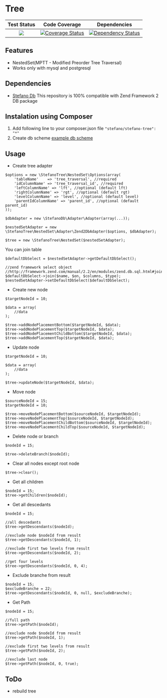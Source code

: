 Tree
====

| Test Status | Code Coverage | Dependencies |
| :---: | :---: | :---: |
| <a href="https://travis-ci.org/bartko-s/stefano-tree"><img src="https://secure.travis-ci.org/bartko-s/stefano-tree.png?branch=master" /></a> | <a href='https://coveralls.io/r/bartko-s/stefano-tree?branch=master'><img src='https://coveralls.io/repos/bartko-s/stefano-tree/badge.png?branch=master' alt='Coverage Status' /></a> | <a href='https://www.versioneye.com/user/projects/51bc29745e594d00020111ca'><img src='https://www.versioneye.com/user/projects/51bc29745e594d00020111ca/badge.png' alt="Dependency Status" /></a> |

Features
----------
 - NestedSet(MPTT - Modified Preorder Tree Traversal)
 - Works only with mysql and postgresql

Dependencies
------------
- [Stefano Db](https://github.com/bartko-s/stefano-db) This repository is 100% compatible with Zend Framework 2 DB package

Instalation using Composer
--------------------------
1. Add following line to your composer.json file  ``` "stefano/stefano-tree": "*" ```
2. Create db scheme [example db scheme](https://github.com/bartko-s/stefano-tree/tree/master/sql)

Usage
-----

- Create tree adapter

``` 
$options = new \StefanoTree\NestedSet\Options(array(
    'tableName'    => 'tree_traversal', //required
    'idColumnName' => 'tree_traversal_id', //required
    'leftColumnName' => 'lft', //optional (default lft)
    'rightColumnName' => 'rgt', //optional (default rgt)
    'levelColumnName' => 'level', //optional (default level)
    'parentIdColumnName' => 'parent_id', //optional (default parent_id)
));

$dbAdapter = new \StefanoDb\Adapter\Adapter(array(...));

$nestedSetAdapter = new \StefanoTree\NestedSet\Adapter\Zend2DbAdapter($options, $dbAdapter);

$tree = new \StefanoTree\NestedSet($nestedSetAdapter);
```

You can join table
```
$defaultDbSelect = $nestedSetAdapter->getDefaultDbSelect();

//zend framework select object
//http://framework.zend.com/manual/2.2/en/modules/zend.db.sql.html#join
$defaultDbSelect->join($name, $on, $columns, $type);
$nestedSetAdapter->setDefaultDbSelect($defaultDbSelect);
```


- Create new node

```
$targetNodeId = 10;

$data = array(
    //data
);

$tree->addNodePlacementBottom($targetNodeId, $data);
$tree->addNodePlacementTop($targetNodeId, $data);
$tree->addNodePlacementChildBottom($targetNodeId, $data);
$tree->addNodePlacementTop($targetNodeId, $data);
```

- Update node

```
$targetNodeId = 10;

$data = array(
    //data
);

$tree->updateNode($targetNodeId, $data);
```

- Move node

```
$sourceNodeId = 15;
$targetNodeId = 10;

$tree->moveNodePlacementBottom($sourceNodeId, $targetNodeId);
$tree->moveNodePlacementTop($sourceNodeId, $targetNodeId);
$tree->moveNodePlacementChildBottom($sourceNodeId, $targetNodeId);
$tree->moveNodePlacementChildTop($sourceNodeId, $targetNodeId);
```

- Delete node or branch

```
$nodeId = 15;

$tree->deleteBranch($nodeId);
```

- Clear all nodes except root node

```
$tree->clear();
```

- Get all children

```
$nodeId = 15;
$tree->getChildren($nodeId);
```

- Get all descedants

```
$nodeId = 15;

//all descedants
$tree->getDescendants($nodeId);

//exclude node $nodeId from result
$tree->getDescendants($nodeId, 1);

//exclude first two levels from result
$tree->getDescendants($nodeId, 2);

//get four levels
$tree->getDescendants($nodeId, 0, 4);
```

- Exclude branche from  result

```
$nodeId = 15;
$excludeBranche = 22;
$tree->getDescendants($nodeId, 0, null, $excludeBranche);
```

- Get Path

```
$nodeId = 15;

//full path
$tree->getPath($nodeId);

//exclude node $nodeId from result
$tree->getPath($nodeId, 1);

//exclude first two levels from result
$tree->getPath($nodeId, 2);

//exclude last node
$tree->getPath($nodeId, 0, true);
```

ToDo
-----
- rebuild tree
